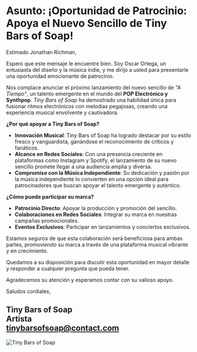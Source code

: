 # Asunto: ¡Oportunidad de Patrocinio: Apoya el Nuevo Sencillo de Tiny Bars of Soap!

Estimado Jonathan Richman,

Espero que este mensaje le encuentre bien. Soy Oscar Ortega, un entusiasta del diseño y la música indie, y me dirijo a usted para presentarle una oportunidad emocionante de patrocinio.

Nos complace anunciar el próximo lanzamiento del nuevo sencillo de _"A Tiempo"_, un talento emergente en el mundo del **POP Electrónico y Synthpop**. *Tiny Bars of Soap* ha demostrado una habilidad única para fusionar ritmos electrónicos con melodías pegajosas, creando una experiencia musical envolvente y cautivadora.

**¿Por qué apoyar a Tiny Bars of Soap?**

- **Innovación Musical**: Tiny Bars of Soap ha logrado destacar por su estilo fresco y vanguardista, ganándose el reconocimiento de críticos y fanáticos.
- **Alcance en Redes Sociales**: Con una presencia creciente en plataformas como Instagram y Spotify, el lanzamiento de su nuevo sencillo promete llegar a una audiencia amplia y diversa.
- **Compromiso con la Música Independiente**: Su dedicación y pasión por la música independiente lo convierten en una opción ideal para patrocinadores que buscan apoyar el talento emergente y auténtico.

**¿Cómo puede participar su marca?**

- **Patrocinio Directo**: Apoyar la producción y promoción del sencillo.
- **Colaboraciones en Redes Sociales**: Integrar su marca en nuestras campañas promocionales.
- **Eventos Exclusivos**: Participar en lanzamientos y conciertos exclusivos.

Estamos seguros de que esta colaboración será beneficiosa para ambas partes, promoviendo su marca a través de una plataforma musical vibrante y en crecimiento.

Quedamos a su disposición para discutir esta oportunidad en mayor detalle y responder a cualquier pregunta que pueda tener.

Agradecemos su atención y esperamos contar con su valioso apoyo.

Saludos cordiales,

Tiny Bars of Soap  
Artista  
tinybarsofsoap@contact.com
----
![Tiny Bars of Soap](https://tinybarsofsoap.com/wp-content/uploads/2021/12/TBOSD04-12s-600x360.jpg)

